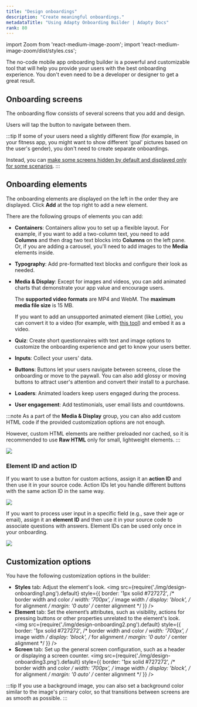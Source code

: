 ```yaml
---
title: "Design onboardings"
description: "Create meaningful onboardings."
metadataTitle: "Using Adapty Onboarding Builder | Adapty Docs"
rank: 80
---
```


import Zoom from 'react-medium-image-zoom';
import 'react-medium-image-zoom/dist/styles.css';

The no-code mobile app onboarding builder is a powerful and customizable tool that will help you provide your users with the best onboarding experience. You don't even need to be a developer or designer to get a great result.

## Onboarding screens

The onboarding flow consists of several screens that you add and design.

Users will tap the button to navigate between them.

:::tip
If some of your users need a slightly different flow (for example, in your fitness app, you might want to show different 'goal' pictures based on the user's gender), you don't need to create separate onboardings. 

Instead, you can [make some screens hidden by default and displayed only for some scenarios](onboarding-user-engagement.md).
:::

## Onboarding elements

The onboarding elements are displayed on the left in the order they are displayed. Click **Add** at the top right to add a new element.

There are the following groups of elements you can add:

- **Containers**: Containers allow you to set up a flexible layout. For example, if you want to add a two-column text, you need to add **Columns** and then drag two text blocks into **Columns** on the left pane. Or, if you are adding a carousel, you'll need to add images to the **Media** elements inside.
- **Typography**: Add pre-formatted text blocks and configure their look as needed.
- **Media & Display**: Except for images and videos, you can add animated charts that demonstrate your app value and encourage users. 
  
  The **supported video formats** are MP4 and WebM. The **maximum media file size** is 15 MB.

  If you want to add an unsupported animated element (like Lottie), you can convert it to a video (for example, with [this tool](https://www.lottielab.com/lottie-to-video)) and embed it as a video.
- **Quiz**: Create short questionnaires with text and image options to customize the onboarding experience and get to know your users better.
- **Inputs**: Collect your users' data.
- **Buttons**: Buttons let your users navigate between screens, close the onboarding or move to the paywall. You can also add glossy or moving buttons to attract user's attention and convert their install to a purchase.
- **Loaders**: Animated loaders keep users engaged during the process.
- **User engagement**: Add testimonials, user email lists and countdowns.

:::note
As a part of the **Media & Display** group, you can also add custom HTML code if the provided customization options are not enough. 

However, custom HTML elements are neither preloaded nor cached, so it is recommended to use **Raw HTML** only for small, lightweight elements.
:::

  <Zoom>
  <img src={require('./img/design-onboarding4.png').default}
  style={{
  border: '1px solid #727272', /* border width and color */
  width: '700px', /* image width */
  display: 'block', /* for alignment */
  margin: '0 auto' /* center alignment */
  }}
  />
  </Zoom>

### Element ID and action ID

If you want to use a button for custom actions, assign it an **action ID** and then use it in your source code. Action IDs let you handle different buttons with the same action ID in the same way.

  <Zoom>
  <img src={require('./img/ios-events-1.webp').default}
  style={{
  border: '1px solid #727272', /* border width and color */
  width: '700px', /* image width */
  display: 'block', /* for alignment */
  margin: '0 auto' /* center alignment */
  }}
  />
  </Zoom>

If you want to process user input in a specific field (e.g., save their age or email), assign it an **element ID** and then use it in your source code to associate questions with answers. Element IDs can be used only once in your onboarding.

  <Zoom>
  <img src={require('./img/design-onboarding5.png').default}
  style={{
  border: '1px solid #727272', /* border width and color */
  width: '700px', /* image width */
  display: 'block', /* for alignment */
  margin: '0 auto' /* center alignment */
  }}
  />
  </Zoom>

## Customization options

You have the following customization options in the builder:
- **Styles** tab: Adjust the element's look.
  <Zoom>
  <img src={require('./img/design-onboarding1.png').default}
  style={{
  border: '1px solid #727272', /* border width and color */
  width: '700px', /* image width */
  display: 'block', /* for alignment */
  margin: '0 auto' /* center alignment */
  }}
  />
  </Zoom>
- **Element** tab: Set the element’s attributes, such as visibility, actions for pressing buttons or other properties unrelated to the element's look.
  <Zoom>
  <img src={require('./img/design-onboarding2.png').default}
  style={{
  border: '1px solid #727272', /* border width and color */
  width: '700px', /* image width */
  display: 'block', /* for alignment */
  margin: '0 auto' /* center alignment */
  }}
  />
  </Zoom>
- **Screen** tab: Set up the general screen configuration, such as a header or displaying a screen counter.
  <Zoom>
  <img src={require('./img/design-onboarding3.png').default}
  style={{
  border: '1px solid #727272', /* border width and color */
  width: '700px', /* image width */
  display: 'block', /* for alignment */
  margin: '0 auto' /* center alignment */
  }}
  />
  </Zoom>

:::tip
If you use a background image, you can also set a background color similar to the image's primary color, so that transitions between screens are as smooth as possible.
:::